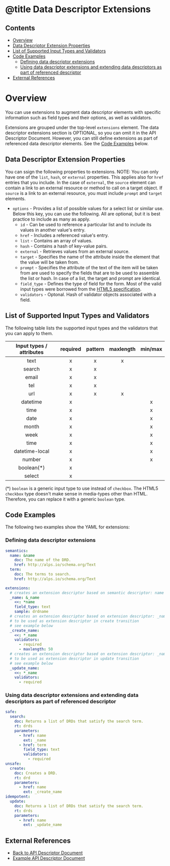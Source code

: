 # @title Data Descriptor Extensions

## Contents
- [Overview](#overview)
 - [Data Descriptor Extension Properties](#data-descriptor-extension-properties)
 - [List of Supported Input Types and Validators](#list-of-supported-input-types-and-validators)
 - [Code Examples](#code-examples)
 	- [Defining data descriptor extensions](#defining-data-descriptor-extensions)
 	- [Using data descriptor extensions and extending data descriptors as part of referenced descriptor](#using-data-descriptor-extensions-and-extending-data-descriptors-as-part-of-referenced-descriptor)
 - [External References](#external-references)

# Overview
You can use extensions to augment data descriptor elements with specific information such as field types and their options, as well as validators.

Extensions are grouped under the top-level `extensions` element. The data descriptor extensions section is OPTIONAL, so you can omit it in the API Descriptor Document. However, you can still define extensions as part of referenced data descriptor elements. See the [Code Examples](#code-examples) below.

## Data Descriptor Extension Properties
You can ssign the following properties to extensions. 
NOTE: You can only have one of the `list`, `hash`, or `external` properties. This applies also for `href` entries that you include. In the case of `external`, the `source` element can contain a link to an external resource or method to call on a target object. If `source` is a link to an external resource, you must include `prompt` and `target` elements.
- `options` - Provides a list of possible values for a select list or similar use. Below this key, you can use the following. All are optional, but it is best practice to include as many as apply.
	- `id` - Can be used to reference a particular list and to include its values in another value's entry.
	- `href` - Includes a referenced value's entry.
	- `list` - Contains an array of values.
	- `hash` - Contains a hash of key-value pairs.
	- `external` - Retrieves values from an external source.
	- `target` - Specifies the name of the attribute inside the element that the value will be taken from.
	- `prompt` - Specifies the attribute of the text of the item will be taken from are used to specify the fields that are to be used to assemble the list or hash. In case of a list, the target and prompt are identical.
	- `field_type` - Defines the type of field for the form. Most of the valid input types were borrowed from the [HTML5 specification](http://www.w3.org/html/wg/drafts/html/master/forms.html#the-input-element). 
	- `validators` - Optonal. Hash of validator objects associated with a field.

## List of Supported Input Types and Validators
The following table lists the supported input types and the validators that you can apply to them.

| Input types / attributes | required | pattern | maxlength | min/max |
|:----------------:|:----------:|:---------:|:-----------:|:---------:|
| text           | x        | x       | x         |         |
| search         | x        | x       |           |         |
| email          | x        | x       |           |         |
| tel            | x        | x       |           |         |
| url            | x        | x       | x         |         |
| datetime       | x        |         |           | x       |
| time           | x        |         |           | x       |
| date           | x        |         |           | x       |
| month          | x        |         |           | x       |
| week           | x        |         |           | x       |
| time           | x        |         |           | x       |
| datetime-local | x        |         |           | x       |
| number         | x        |         |           | x       |
| boolean(*)     | x        |         |           |         |
| select         | x        |         |           |         |

(*) `boolean` is a generic input type to use instead of `checkbox`. The HTML5 `checkbox` type doesn't make sense in media-types other than HTML. Therefore, you can replace it with a generic `boolean` type.

## Code Examples
The following two examples show the YAML for extensions:

### Defining data descriptor extensions
```yaml
semantics:
  name: &name
    doc: The name of the DRD.
    href: http://alps.io/schema.org/Text
  term:
    doc: The terms to search.
    href: http://alps.io/schema.org/Text

extensions:
  # creates an extension descriptor based on semantic descriptor: name
  _name: &_name
    <<: *name
    field_type: text
    sample: drdname
  # creates an extension descriptor based on extension descriptor: _name
  # to be used as extension descriptor in create transition
  # see example below
  _create_name:
    <<: *_name
    validators:
      - required
      - maxlength: 50
  # creates an extension descriptor based on extension descriptor: _name
  # to be used as extension descriptor in update transition
  # see example below
  _update_name:
    <<: *_name
    validators:
      - required
```

### Using data descriptor extensions and extending data descriptors as part of referenced descriptor
```yaml
safe:
  search:
    doc: Returns a list of DRDs that satisfy the search term.
    rt: drds
    parameters:
      - href: name
        ext: _name
      - href: term
      	field_type: text
	    validators:
	      - required
unsafe:
  create:
    doc: Creates a DRD.
    rt: drd
    parameters:
      - href: name
        ext: _create_name
idempotent:
  update:
    doc: Returns a list of DRDs that satisfy the search term.
    rt: drds
    parameters:
      - href: name
        ext: _update_name
```
## External References
- [Back to API Descriptor Document](descriptors_document.md)
- [Example API Descriptor Document](/spec/fixtures/resource_descriptors/drds_descriptor_v1.yml)
